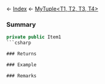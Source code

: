 ← [Index](Api-Index) ← [MyTuple<T1, T2, T3, T4>](VRage.MyTuple`4)

### Summary

```csharp
private public Item1
```csharp

### Returns

### Example

### Remarks

